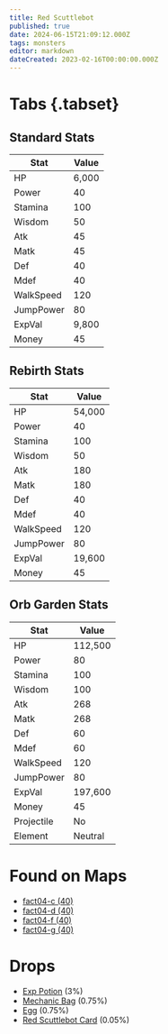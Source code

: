 ```yaml
---
title: Red Scuttlebot
published: true
date: 2024-06-15T21:09:12.000Z
tags: monsters
editor: markdown
dateCreated: 2023-02-16T00:00:00.000Z
---
```


# Tabs {.tabset}

## Standard Stats

|Stat|Value|
|-|-|
|HP|6,000|
|Power|40|
|Stamina|100|
|Wisdom|50|
|Atk|45|
|Matk|45|
|Def|40|
|Mdef|40|
|WalkSpeed|120|
|JumpPower|80|
|ExpVal|9,800|
|Money|45|
## Rebirth Stats

|Stat|Value|
|-|-|
|HP|54,000|
|Power|40|
|Stamina|100|
|Wisdom|50|
|Atk|180|
|Matk|180|
|Def|40|
|Mdef|40|
|WalkSpeed|120|
|JumpPower|80|
|ExpVal|19,600|
|Money|45|
## Orb Garden Stats

|Stat|Value|
|-|-|
|HP|112,500|
|Power|80|
|Stamina|100|
|Wisdom|100|
|Atk|268|
|Matk|268|
|Def|60|
|Mdef|60|
|WalkSpeed|120|
|JumpPower|80|
|ExpVal|197,600|
|Money|45|
|Projectile|No|
|Element|Neutral|

# Found on Maps
 * [fact04-c (40)](/maps/fact04-c)
 * [fact04-d (40)](/maps/fact04-d)
 * [fact04-f (40)](/maps/fact04-f)
 * [fact04-g (40)](/maps/fact04-g)

# Drops
 * [Exp Potion](/items/exp-potion) (3%)
 * [Mechanic Bag](/items/mechanic-bag) (0.75%)
 * [Egg](/items/egg) (0.75%)
 * [Red Scuttlebot Card](/items/red-scuttlebot-card) (0.05%)
